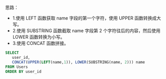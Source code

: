 
思路：
- 1.使用 LEFT 函数获取 name 字段的第一个字符，使用 UPPER 函数转换成大写。
- 2.使用 SUBSTRING 函数截取 name 字段第 2 个字符往后的内容，然后使用 LOWER 函数转换为小写。
- 3.使用 CONCAT 函数拼接。

```sql
SELECT 
   user_id, 
   CONCAT(UPPER(LEFT(name,1)), LOWER(SUBSTRING(name, 2))) name
FROM Users
ORDER BY user_id
```